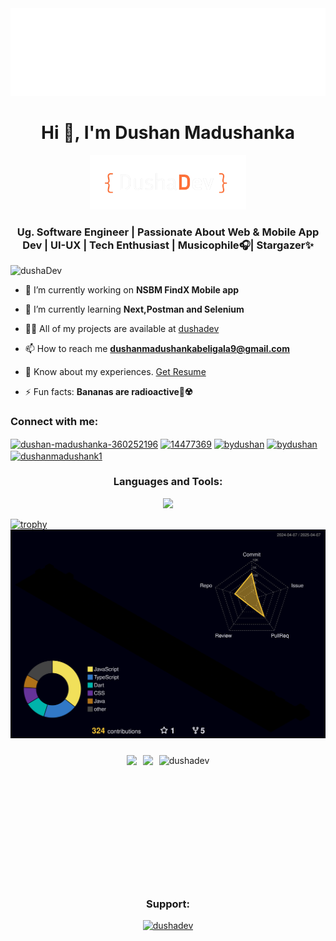 
<div align="center"><img src="images/hello.svg"></div>

<h1 align="center">Hi 👋, I'm Dushan Madushanka</h1>
 <div align="center"><img src="images/logo.png" width="250"></div>
<h3 align="center">Ug. Software Engineer | Passionate About Web & Mobile App Dev | UI-UX | Tech Enthusiast | Musicophile🎧| Stargazer✨</h3>

<p align="left"> <img src="https://komarev.com/ghpvc/?username=dushaDev&label=Profile%20views&color=0e75b6&style=flat" alt="dushaDev" /> </p>

- 🔭 I’m currently working on **NSBM FindX Mobile app**

- 🌱 I’m currently learning **Next,Postman and Selenium**

- 👨‍💻 All of my projects are available at [dushadev](https://dushadev.github.io/)

- 📫 How to reach me **dushanmadushankabeligala9@gmail.com**

- 📄 Know about my experiences. [Get Resume](https://drive.google.com/file/d/1n--ewgHiY6CKVkJFCJv0YEMcbYIDVX6a/view?usp=sharing)

- ⚡ Fun facts: **Bananas are radioactive🍌☢️**

<h3 align="left">Connect with me:</h3>
<p align="left" style="gap: 8px;">
<a href="https://linkedin.com/in/dushan-madushanka-360252196" target="blank"><img align="center" src="https://raw.githubusercontent.com/rahuldkjain/github-profile-readme-generator/master/src/images/icons/Social/linked-in-alt.svg" alt="dushan-madushanka-360252196" height="30" width="40" /></a>
<a href="https://stackoverflow.com/users/14477369" target="blank"><img align="center" src="https://raw.githubusercontent.com/rahuldkjain/github-profile-readme-generator/master/src/images/icons/Social/stack-overflow.svg" alt="14477369" height="30" width="40" /></a>
<a href="https://fb.com/bydushan" target="blank"><img align="center" src="https://raw.githubusercontent.com/rahuldkjain/github-profile-readme-generator/master/src/images/icons/Social/facebook.svg" alt="bydushan" height="30" width="40" /></a>
<a href="https://instagram.com/bydushan" target="blank"><img align="center" src="https://raw.githubusercontent.com/rahuldkjain/github-profile-readme-generator/master/src/images/icons/Social/instagram.svg" alt="bydushan" height="30" width="40" /></a>
<a href="https://www.hackerrank.com/dushanmadushank1" target="blank"><img align="center" src="https://raw.githubusercontent.com/rahuldkjain/github-profile-readme-generator/master/src/images/icons/Social/hackerrank.svg" alt="dushanmadushank1" height="30" width="40" /></a>
</p>

<h3 align="center">Languages and Tools:</h3>


<p align="center">
  <a href="https://skillicons.dev">
    <img src="https://skillicons.dev/icons?i=angular,c,cs,html,css,tailwind,bootstrap,docker,dotnet,flask,java,javascript,laravel,firebase,mongodb,mysql,sqlite,react,nextjs,nodejs,php,postman,python,git,arduino,selenium,xd,illustrator,photoshop" />
  </a>
</p>

[![trophy](https://github-profile-trophy.vercel.app/?username=ryo-ma&theme=onestar)](https://github.com/ryo-ma/github-profile-trophy)
![My Contributions](./profile-3d-contrib/profile-night-rainbow.svg)

<div align="center" style="display: flex; justify-content: center; gap: 10px; flex-wrap: nowrap; overflow-x: auto; padding: 10px 0;">

  <!-- GitHub Stats -->
  <img src="https://github-readme-stats.vercel.app/api?username=dushaDev&show_icons=true&theme=dark" style="height: 195px;">

  <!-- Top Languages (Your Card) -->
  <img src="https://github-readme-stats.vercel.app/api/top-langs/?username=dushaDev&layout=compact&theme=dark" style="height: 195px;">

  <!-- Streak Stats -->
  <img align="center" src="https://github-readme-streak-stats.herokuapp.com/?user=dushadev&theme=dark" alt="dushadev" />

</div>

<h3 align="center">Support:</h3>
<div align="center">
  <a href="https://www.buymeacoffee.com/dushaDev">
    <img src="https://cdn.buymeacoffee.com/buttons/v2/default-yellow.png" height="40" width="170" alt="dushadev">
  </a>
</div>
